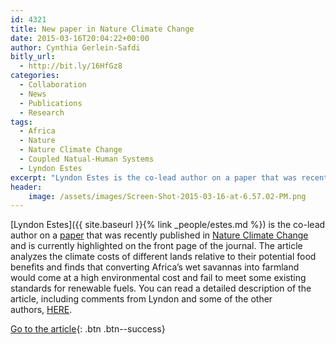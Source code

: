 ```yaml
---
id: 4321
title: New paper in Nature Climate Change
date: 2015-03-16T20:04:22+00:00
author: Cynthia Gerlein-Safdi
bitly_url:
  - http://bit.ly/16HfGz8
categories:
  - Collaboration
  - News
  - Publications
  - Research
tags:
  - Africa
  - Nature
  - Nature Climate Change
  - Coupled Natual-Human Systems
  - Lyndon Estes
excerpt: "Lyndon Estes is the co-lead author on a paper that was recently published in <em>Nature Climate Change</em> and is currently highlighted on the front page of the journal. "
header:
    image: /assets/images/Screen-Shot-2015-03-16-at-6.57.02-PM.png
---
```


[Lyndon Estes]({{ site.baseurl }}{% link _people/estes.md %}) is the co-lead author on a <a href="http://www.nature.com/nclimate/journal/vaop/ncurrent/full/nclimate2584.html#close" target="_blank">paper</a> that was recently published in <a href="http://www.nature.com/nclimate/index.html" target="_blank">Nature Climate Change</a> and is currently highlighted on the front page of the journal. <!--more-->The article analyzes the climate costs of different lands relative to their potential food benefits and finds that converting Africa&#8217;s wet savannas into farmland would come at a high environmental cost and fail to meet some existing standards for renewable fuels. You can read a detailed description of the article, including comments from Lyndon and some of the other authors, <a href="http://www.princeton.edu/main/news/archive/S42/65/25A41/index.xml?section=topstories" target="_blank">HERE</a>.

[Go to the article](http://www.nature.com/nclimate/journal/vaop/ncurrent/full/nclimate2584.html#close){: .btn .btn--success}
